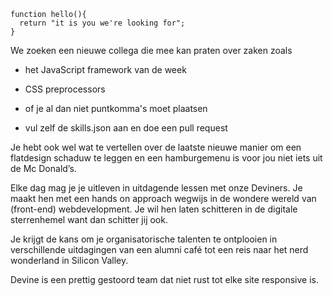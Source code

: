 ```
function hello(){ 
  return "it is you we're looking for"; 
}
```

We zoeken een nieuwe collega die mee kan praten over zaken zoals
- het JavaScript framework van de week
- CSS preprocessors
- of je al dan niet puntkomma's moet plaatsen

- vul zelf de skills.json aan en doe een pull request

Je hebt ook wel wat te vertellen over de laatste nieuwe manier om een flatdesign schaduw te leggen en een hamburgemenu is voor jou niet iets uit de Mc Donald’s.

Elke dag mag je je uitleven in uitdagende lessen met onze Deviners. 
Je maakt hen met een hands on approach wegwijs in de wondere wereld van (front-end) webdevelopment. 
Je wil hen laten schitteren in de digitale sterrenhemel want dan schitter jij ook.

Je krijgt de kans om je organisatorische talenten te ontplooien in verschillende uitdagingen van een alumni café tot een reis naar het nerd wonderland in Silicon Valley. 

Devine is een prettig gestoord team dat niet rust tot elke site responsive is. 